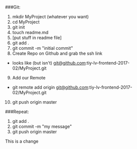 
###Git:

1. mkdir MyProject (whatever you want)
2. cd MyProject
3. git init
4. touch readme.md
5. [put stuff in readme file]
6. git add .
7. git commit -m "initial commit"
8. Create Repo on Github and grab the ssh link
  * looks like (but isn't) git@github.com:tiy-lv-frontend-2017-02/MyProject.git
9. Add our Remote
  * git remote add origin git@github.com:tiy-lv-frontend-2017-02/MyProject.git
10. git push origin master

###Repeat:

1. git add .
2. git commit -m "my message"
3. git push origin master 

This is a change
